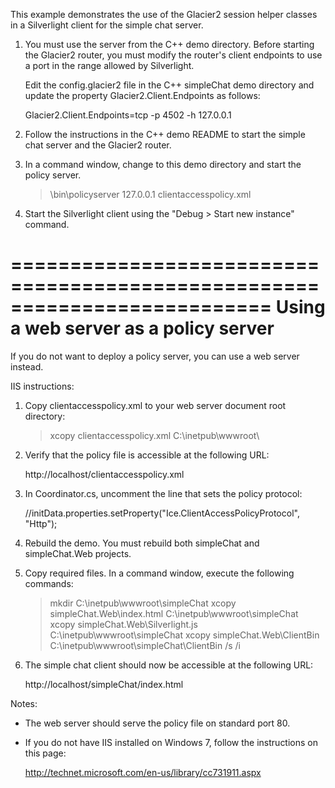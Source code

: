 This example demonstrates the use of the Glacier2 session helper
classes in a Silverlight client for the simple chat server.

1) You must use the server from the C++ demo directory. Before
   starting the Glacier2 router, you must modify the router's
   client endpoints to use a port in the range allowed by Silverlight.

   Edit the config.glacier2 file in the C++ simpleChat demo directory
   and update the property Glacier2.Client.Endpoints as follows:

     Glacier2.Client.Endpoints=tcp -p 4502 -h 127.0.0.1

2) Follow the instructions in the C++ demo README to start the simple 
   chat server and the Glacier2 router.

3) In a command window, change to this demo directory and start the
   policy server.

   > <Ice installation directory>\bin\policyserver 127.0.0.1 clientaccesspolicy.xml

4) Start the Silverlight client using the "Debug > Start new instance"
   command.


==========================================================================
Using a web server as a policy server
==========================================================================

If you do not want to deploy a policy server, you can use a web server
instead.

IIS instructions:

1) Copy clientaccesspolicy.xml to your web server document root
   directory:

   > xcopy clientaccesspolicy.xml C:\inetpub\wwwroot\

2) Verify that the policy file is accessible at the following URL:

   http://localhost/clientaccesspolicy.xml

3) In Coordinator.cs, uncomment the line that sets the policy
   protocol:

   //initData.properties.setProperty("Ice.ClientAccessPolicyProtocol", "Http");

4) Rebuild the demo. You must rebuild both simpleChat and simpleChat.Web projects.

5) Copy required files. In a command window, execute the following
   commands:

   > mkdir C:\inetpub\wwwroot\simpleChat
   > xcopy simpleChat.Web\index.html C:\inetpub\wwwroot\simpleChat
   > xcopy simpleChat.Web\Silverlight.js C:\inetpub\wwwroot\simpleChat
   > xcopy simpleChat.Web\ClientBin C:\inetpub\wwwroot\simpleChat\ClientBin /s /i

6) The simple chat client should now be accessible at the following URL:

   http://localhost/simpleChat/index.html


Notes:

* The web server should serve the policy file on standard port 80.

* If you do not have IIS installed on Windows 7, follow the instructions
  on this page:

  http://technet.microsoft.com/en-us/library/cc731911.aspx
